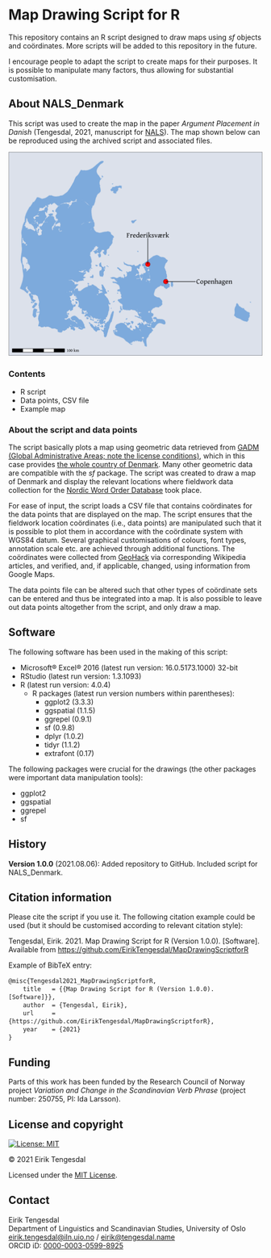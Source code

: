 # Map Drawing Script for R
This repository contains an R script designed to draw maps using *sf* objects and coördinates. More scripts will be added to this repository in the future.

I encourage people to adapt the script to create maps for their purposes. It is possible to manipulate many factors, thus allowing for substantial customisation.

## About NALS_Denmark
This script was used to create the map in the paper *Argument Placement in Danish* (Tengesdal, 2021, manuscript for [NALS](https://journals.uio.no/index.php/NALS/index)). The map shown below can be reproduced using the archived script and associated files.

![NALS_Denmark_GitHub.svg](https://github.com/EirikTengesdal/MapDrawingScriptforR/blob/main/NALS_Denmark/NALS_Denmark_GitHub.svg)

### Contents
* R script
* Data points, CSV file
* Example map

### About the script and data points
The script basically plots a map using geometric data retrieved from [GADM (Global Administrative Areas; note the license conditions)](https://gadm.org/license.html), which in this case provides [the whole country of Denmark](https://biogeo.ucdavis.edu/data/gadm3.6/gpkg/gadm36_DNK_gpkg.zip). Many other geometric data are compatible with the *sf* package. The script was created to draw a map of Denmark and display the relevant locations where fieldwork data collection for the [Nordic Word Order Database](https://www.hf.uio.no/iln/english/about/organization/text-laboratory/projects/nwd/index.html) took place.

For ease of input, the script loads a CSV file that contains coördinates for the data points that are displayed on the map. The script ensures that the fieldwork location coördinates (i.e., data points) are manipulated such that it is possible to plot them in accordance with the coördinate system with WGS84 datum. Several graphical customisations of colours, font types, annotation scale etc. are achieved through additional functions. The coördinates were collected from [GeoHack](https://geohack.toolforge.org/) via corresponding Wikipedia articles, and verified, and, if applicable, changed, using information from Google Maps.

The data points file can be altered such that other types of coördinate sets can be entered and thus be integrated into a map. It is also possible to leave out data points altogether from the script, and only draw a map.

## Software
The following software has been used in the making of this script:

* Microsoft® Excel® 2016 (latest run version: 16.0.5173.1000) 32-bit
* RStudio (latest run version: 1.3.1093)
* R (latest run version: 4.0.4)
  * R packages (latest run version numbers within parentheses):
	  * ggplot2 (3.3.3)
	  * ggspatial (1.1.5)
	  * ggrepel (0.9.1)
	  * sf (0.9.8)
	  * dplyr (1.0.2)
	  * tidyr (1.1.2)
	  * extrafont (0.17)

The following packages were crucial for the drawings (the other packages were important data manipulation tools):

* ggplot2
* ggspatial
* ggrepel
* sf

## History
**Version 1.0.0** (2021.08.06): Added repository to GitHub. Included script for NALS_Denmark.

## Citation information
Please cite the script if you use it. The following citation example could be used (but it should be customised according to relevant citation style):

Tengesdal, Eirik. 2021. Map Drawing Script for R (Version 1.0.0). [Software]. Available from https://github.com/EirikTengesdal/MapDrawingScriptforR

Example of BibTeX entry:
```
@misc{Tengesdal2021_MapDrawingScriptforR,
    title   = {{Map Drawing Script for R (Version 1.0.0). [Software]}},
    author  = {Tengesdal, Eirik},
    url     = {https://github.com/EirikTengesdal/MapDrawingScriptforR},
    year    = {2021}
}
```

## Funding
Parts of this work has been funded by the Research Council of Norway project *Variation and Change in the Scandinavian Verb Phrase* (project number: 250755, PI: Ida Larsson).

## License and copyright
[![License: MIT](https://img.shields.io/badge/License-MIT-yellow.svg)](https://opensource.org/licenses/MIT)

© 2021 Eirik Tengesdal

Licensed under the [MIT License](LICENSE).

## Contact
Eirik Tengesdal  
Department of Linguistics and Scandinavian Studies, University of Oslo  
eirik.tengesdal@iln.uio.no / eirik@tengesdal.name  
ORCID iD: [0000-0003-0599-8925](https://orcid.org/0000-0003-0599-8925)
